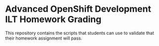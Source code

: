 # Advanced OpenShift Development ILT Homework Grading

This repository contains the scripts that students can use to validate that their homework assignment will pass.